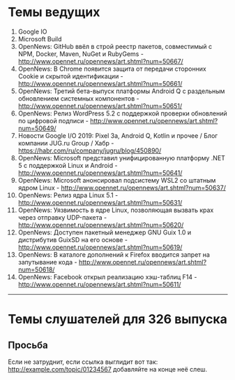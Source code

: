 # Темы ведущих
1. Google IO
1. Microsoft Build
1. OpenNews: GitHub ввёл в строй реестр пакетов, совместимый с NPM, Docker, Maven, NuGet и RubyGems - http://www.opennet.ru/opennews/art.shtml?num=50667/
1. OpenNews: В Chrome появится защита от передачи сторонних Cookie и скрытой идентификации - http://www.opennet.ru/opennews/art.shtml?num=50661/
1. OpenNews: Третий бета-выпуск платформы Android Q с раздельным обновлением системных компонентов - http://www.opennet.ru/opennews/art.shtml?num=50651/
1. OpenNews: Релиз WordPress 5.2 с поддержкой проверки обновлений по цифровой подписи - http://www.opennet.ru/opennews/art.shtml?num=50649/
1. Новости Google I/O 2019: Pixel 3a, Android Q, Kotlin и прочее / Блог компании JUG.ru Group / Хабр - https://habr.com/ru/company/jugru/blog/450890/
1. OpenNews: Microsoft представил унифицированную платформу .NET 5 с поддержкой Linux и Android - http://www.opennet.ru/opennews/art.shtml?num=50641/
1. OpenNews: Microsoft анонсировал подсистему WSL2 со штатным ядром Linux - http://www.opennet.ru/opennews/art.shtml?num=50637/
1. OpenNews: Релиз ядра Linux 5.1 - http://www.opennet.ru/opennews/art.shtml?num=50631/
1. OpenNews: Уязвимость в ядре Linux, позволяющая вызвать крах через отправку UDP-пакета - http://www.opennet.ru/opennews/art.shtml?num=50620/
1. OpenNews: Доступен пакетный менеджер GNU Guix 1.0 и дистрибутив GuixSD на его основе - http://www.opennet.ru/opennews/art.shtml?num=50619/
1. OpenNews: В каталоге дополнений к Firefox вводится запрет на запутывание кода - http://www.opennet.ru/opennews/art.shtml?num=50618/
1. OpenNews: Facebook открыл реализацию хэш-таблиц F14 - http://www.opennet.ru/opennews/art.shtml?num=50611/

---
# Темы слушателей для 326 выпуска
## Просьба
Если не затруднит, если ссылка выглидит вот так: http://example.com/topic/01234567 добавляйте на конце неё слеш.
